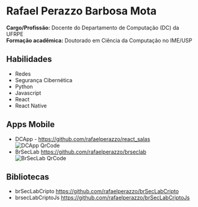 # Rafael Perazzo Barbosa Mota

**Cargo/Profissão:** Docente do Departamento de Computação (DC) da UFRPE  
**Formação acadêmica:** Doutorado em Ciência da Computação no IME/USP  

## Habilidades
- Redes
- Segurança Cibernética
- Python
- Javascript
- React
- React Native

## Apps Mobile
- DCApp - <https://github.com/rafaelperazzo/react_salas>
![DCApp QrCode](https://ibb.co/PZ64Q1H5)
- BrSecLab <https://github.com/rafaelperazzo/brseclab>
![BrSecLab QrCode](https://ibb.co/whSkp1h3)

## Bibliotecas
- brSecLabCripto <https://github.com/rafaelperazzo/brSecLabCripto>
- brsecLabCriptoJs <https://github.com/rafaelperazzo/brSecLabCriptoJs>
  
